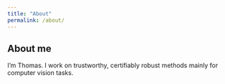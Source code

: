 ```yaml
---
title: "About"
permalink: /about/
---
```


## About me

I’m Thomas. I work on trustworthy, certifiably robust methods mainly for computer vision tasks.


